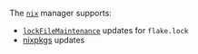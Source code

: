 The [`nix`](https://github.com/NixOS/nix) manager supports:

- [`lockFileMaintenance`](/docs/usage/configuration-options.md#lockfilemaintenance) updates for `flake.lock`
- [nixpkgs](https://github.com/NixOS/nixpkgs) updates
